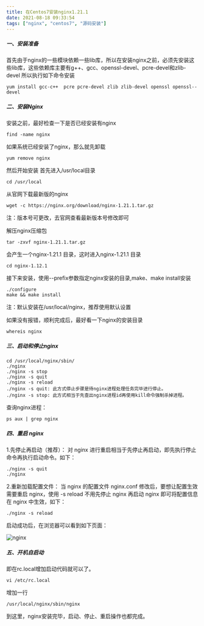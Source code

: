 ```yaml
---
title: 在Centos7安装nginx1.21.1
date: 2021-08-18 09:33:54
tags: ["nginx", "centos7", "源码安装"]
---
```


##### 一、安装准备

首先由于nginx的一些模块依赖一些lib库，所以在安装nginx之前，必须先安装这些lib库，这些依赖库主要有g++、gcc、openssl-devel、pcre-devel和zlib-devel 所以执行如下命令安装

```
yum install gcc-c++  pcre pcre-devel zlib zlib-devel openssl openssl--devel
```

##### 二、安装Nginx

安装之前，最好检查一下是否已经安装有nginx

```
find -name nginx 
```

如果系统已经安装了nginx，那么就先卸载

```
yum remove nginx
```

然后开始安装
首先进入/usr/local目录

```
cd /usr/local
```

从官网下载最新版的nginx

```
wget -c https://nginx.org/download/nginx-1.21.1.tar.gz
```

注：版本号可更改，去官网查看最新版本号修改即可

解压nginx压缩包

```
tar -zxvf nginx-1.21.1.tar.gz 
```

会产生一个nginx-1.21.1 目录，这时进入nginx-1.21.1 目录

```
cd nginx-1.12.1
```

接下来安装，使用--prefix参数指定nginx安装的目录,make、make install安装

```
./configure
make && make install
```

注：默认安装在/usr/local/nginx，推荐使用默认设置

如果没有报错，顺利完成后，最好看一下nginx的安装目录

```
whereis nginx 
```

##### 三、启动和停止nginx

```
cd /usr/local/nginx/sbin/
./nginx 
./nginx -s stop
./nginx -s quit
./nginx -s reload
./nginx -s quit: 此方式停止步骤是待nginx进程处理任务完毕进行停止。
./nginx -s stop: 此方式相当于先查出nginx进程id再使用kill命令强制杀掉进程。
```

查询nginx进程：

```
ps aux | grep nginx
```

##### 四、重启 nginx

1.先停止再启动（推荐）：
对 nginx 进行重启相当于先停止再启动，即先执行停止命令再执行启动命令。如下：

```
./nginx -s quit
./nginx
```

2.重新加载配置文件：
当 nginx 的配置文件 nginx.conf 修改后，要想让配置生效需要重启 nginx，使用 -s reload 不用先停止 nginx 再启动 nginx 即可将配置信息在 nginx 中生效，如下：

```
./nginx -s reload
```

启动成功后，在浏览器可以看到如下页面：

![nginx](https://www.jiangbianwanghai.com/img/nginx.png "启动成功看到的画面")

##### 五、开机自启动

即在rc.local增加启动代码就可以了。

```
vi /etc/rc.local
```

增加一行

```
/usr/local/nginx/sbin/nginx
```

到这里，nginx安装完毕，启动、停止、重启操作也都完成。